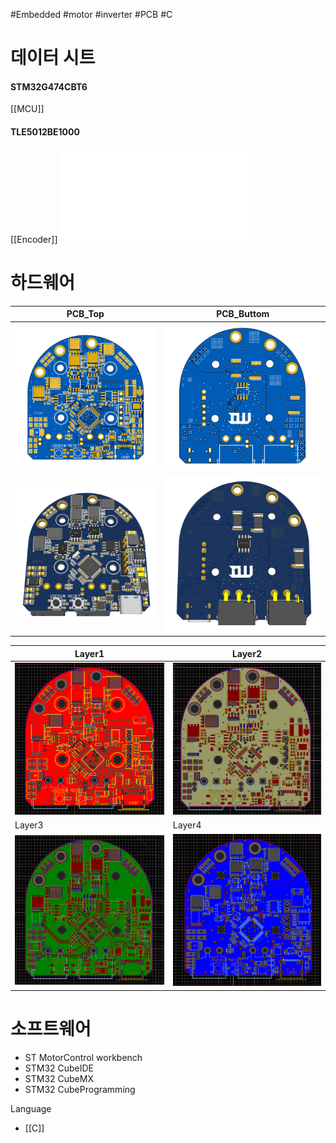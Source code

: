 #Embedded #motor #inverter #PCB #C
# 데이터 시트
#### STM32G474CBT6
[[MCU]]

#### TLE5012BE1000
[[Encoder]]
![Infineon-TLE5012B_Exxxx-DataSheet-v02_01-EN](DataSheet/Sensor/Encoder/Infineon-TLE5012B_Exxxx-DataSheet-v02_01-EN.pdf)


# 하드웨어

| PCB_Top                             | PCB_Buttom                                |
| ----------------------------------- | ----------------------------------------- |
| ![PCB_Top](Image/PCB_Top.png)       | ![PCB_Buttom](Image/PCB_Buttom.png)       |
| ![PCB_3D_Top](Image/PCB_3D_Top.png) | ![PCB_3D_Buttom](Image/PCB_3D_Buttom.png) |

| Layer1                              | Layer2                              |
| ----------------------------------- | ----------------------------------- |
| ![PCB_Layer1](Image/PCB_Layer1.png) | ![PCB_Layer2](Image/PCB_Layer2.png) |
| Layer3                              | Layer4                              |
| ![PCB_Layer3](Image/PCB_Layer3.png) | ![PCB_Layer4](Image/PCB_Layer4.png) |

# 소프트웨어
- ST MotorControl workbench
- STM32 CubeIDE
- STM32 CubeMX
- STM32 CubeProgramming

Language
- [[C]]
